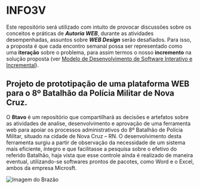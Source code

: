 # INFO3V

Este repositório será utilizado com intuito de provocar discussões sobre os conceitos e práticas de ***Autoria WEB***, durante as atividades desempenhadas, assuntos sobre ***WEB Design*** serão desafiados. Para isso, a proposta é que cada encontro semanal possa ser representado como uma **iteração** sobre o problema, para assim termos o nosso **incremento** na solução proposta (ver [Modelo de Desenvolvimento de Software Interativo e Incremental](https://pt.wikipedia.org/wiki/Desenvolvimento_iterativo_e_incremental)). 

## Projeto de prototipação de uma plataforma WEB para o 8º Batalhão da Polícia Militar de Nova Cruz. 

O **8tavo** é um repositório que compartilhará as decisões e artefatos sobre as atividades de analise, desenvolvimento e aprovação de uma ferramenta web para apoiar os processos administrativos do 8º Batalhão de Polícia Militar, situado na cidade de Nova Cruz – RN.  O desenvolvimento desta ferramenta surgiu a partir de observação da necessidade de um sistema mais eficiente, íntegro e que facilitasse a pesquisa sobre o efetivo do referido Batalhão, haja vista que esse controle ainda é realizado de maneira eventual, utilizando-se softwares prontos de pacotes, como Word e o Excel, ambos da empresa Microsft.

![Imagem do Brazão](https://github.com/fpenha/8tavo/blob/master/imgs/brasao-pmrn.jpg)
